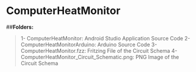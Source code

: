 # ComputerHeatMonitor

##**Folders:**
  >1- ComputerHeatMonitor: Android Studio Application Source Code
  >2- ComputerHeatMonitorArduino: Arduino Source Code
  >3- ComputerHeatMonitor.fzz: Fritzing File of the Circuit Schema
  >4- ComputerHeatMonitor_Circuit_Schematic.png: PNG Image of the Circuit Schema
  
